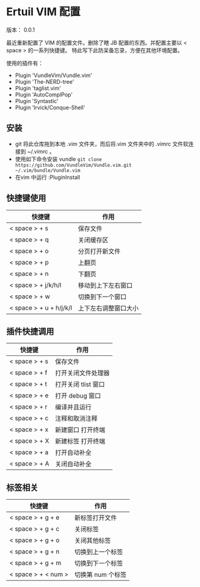 # Ertuil VIM 配置

版本： 0.0.1

最近重新配置了 VIM 的配置文件。删除了瞎 JB 配置的东西。并配置主要以 < space > 的一系列快捷键。
特此写下此防呆备忘录，方便在其他环境配置。

使用的插件有：

* Plugin 'VundleVim/Vundle.vim'
* Plugin 'The-NERD-tree'
* Plugin 'taglist.vim'
* Plugin 'AutoComplPop'
* Plugin 'Syntastic'
* Plugin 'lrvick/Conque-Shell'

## 安装

* git 将此仓库拖到本地 .vim 文件夹，而后将.vim 文件夹中的 .vimrc 文件软连接到 ~/.vimrc 。
* 使用如下命令安装 vundle `git clone https://github.com/VundleVim/Vundle.vim.git ~/.vim/bundle/Vundle.vim`
* 在vim 中运行 :PluginInstall

## 快捷键使用 

| 快捷键 | 作用 |
| ------ | ---- |
| < space > + s | 保存文件 |
| < space > + q | 关闭缓存区 |
| < space > + o | 分页打开新文件 |
| < space > + p | 上翻页 |
| < space > + n | 下翻页 |
| < space > + j/k/h/l | 移动到上下左右窗口 |
| < space > + w | 切换到下一个窗口 |
| < space > + u + h/j/k/l | 上下左右调整窗口大小 | 

## 插件快捷调用

| 快捷键 | 作用 |
| ------ | ---- |
| < space > + s | 保存文件 |
| < space > + f | 打开关闭文件处理器 |
| < space > + t | 打开关闭 tlist 窗口 |
| < space > + e | 打开 debug 窗口 |
| < space > + r | 编译并且运行 |
| < space > + c | 注释和取消注释 |
| < space > + x | 新建窗口 打开终端 |
| < space > + X | 新建标签 打开终端 |
| < space > + a | 打开自动补全 |
| < space > + A | 关闭自动补全 |

## 标签相关

| 快捷键 | 作用 |
| ------ | ---- |
| < space > + g + e | 新标签打开文件 |
| < space > + g + c | 关闭标签 |
| < space > + g + o | 关闭其他标签 |
| < space > + g + n | 切换到上一个标签 |
| < space > + g + m | 切换到下一个标签 |
| < space > + < num > | 切换第 num 个标签 |
